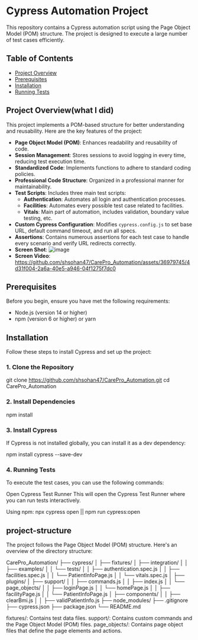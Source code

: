 # Cypress Automation Project

This repository contains a Cypress automation script using the Page Object Model (POM) structure. The project is designed to execute a large number of test cases efficiently.

## Table of Contents

- [Project Overview](#project-overviewwhat-i-did)
- [Prerequisites](#prerequisites)
- [Installation](#installation)
- [Running Tests](#running-tests)




## Project Overview(what I did)

This project implements a POM-based structure for better understanding and reusability. Here are the key features of the project:

- **Page Object Model (POM)**: Enhances readability and reusability of code.
- **Session Management**: Stores sessions to avoid logging in every time, reducing test execution time.
- **Standardized Code**: Implements functions to adhere to standard coding policies.
- **Professional Code Structure**: Organized in a professional manner for maintainability.
- **Test Scripts**: Includes three main test scripts:
  - **Authentication**: Automates all login and authentication processes.
  - **Facilities**: Automates every possible test case related to facilities.
  - **Vitals**: Main part of automation, includes validation, boundary value testing, etc.
- **Custom Cypress Configuration**: Modifies `cypress.config.js` to set base URL, default command timeout, and run all specs.
- **Assertions**: Contains numerous assertions for each test case to handle every scenario and verify URL redirects correctly.
- **Screen Shot**: ![image](https://github.com/shsohan47/CarePro_Automation/assets/36979745/286e9387-31e5-43e9-b973-0d7da86b68a5)
- **Screen Video**: https://github.com/shsohan47/CarePro_Automation/assets/36979745/4d31f004-2a6a-40e5-a946-04f1275f7dc0



## Prerequisites

Before you begin, ensure you have met the following requirements:

- Node.js (version 14 or higher)
- npm (version 6 or higher) or yarn

## Installation

Follow these steps to install Cypress and set up the project:

### 1. Clone the Repository

git clone https://github.com/shsohan47/CarePro_Automation.git
cd CarePro_Automation


### 2. Install Dependencies
npm install


### 3. Install Cypress
If Cypress is not installed globally, you can install it as a dev dependency:


npm install cypress --save-dev

### 4. Running Tests
To execute the test cases, you can use the following commands:

Open Cypress Test Runner
This will open the Cypress Test Runner where you can run tests interactively.

Using npm:
npx cypress open || npm run cypress:open


## project-structure
The project follows the Page Object Model (POM) structure. Here's an overview of the directory structure:

CarePro_Automation/
├── cypress/
│   ├── fixtures/
│   ├── integration/
│   │   ├── examples/
│   │   └── tests/
│   │       ├── authentication.spec.js
│   │       ├── facilities.spec.js
│   │       └── PatientInfoPage.js
│   │       └── vitals.spec.js
│   ├── plugins/
│   ├── support/
│   │   ├── commands.js
│   │   ├── index.js
│   │   └── page_objects/
│   │       ├── loginPage.js
│   │       └── homePage.js
│   │       ├── facilityPage.js
│   │       └── PatientInfoPage.js
│   ├── components/
│   │   ├── clearBmi.js
│   │   ├── validPatientInfo.js
├── node_modules/
├── .gitignore
├── cypress.json
├── package.json
└── README.md


fixtures/: Contains test data files.
support/: Contains custom commands and the Page Object Model (POM) files.
page_objects/: Contains page object files that define the page elements and actions.

